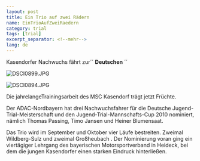 ```yaml
---
layout: post
title: Ein Trio auf zwei Rädern
name: EinTrioAufZweiRaedern
category: trial
tags: [trial]
excerpt_separator: <!--mehr-->
lang: de
---
```


Kasendorfer Nachwuchs fährt zur´´ **Deutschen** ´´

![DSCI0899.JPG](http://lh4.ggpht.com/_Xj5VNgousKM/TIsM5sqq92I/AAAAAAAACVA/wd293iYKFCE/s800/DSCI0899.JPG)
 
<!--mehr-->

![DSCI0894.JPG](http://lh4.ggpht.com/_Xj5VNgousKM/TIsM0O2YdcI/AAAAAAAACU8/FS2Ht5OXuAY/s800/DSCI0894.JPG)

Die jahrelangeTrainingsarbeit des MSC Kasendorf trägt jetzt Früchte.

Der ADAC-Nordbayern hat drei Nachwuchsfahrer für die Deutsche Jugend-Trial-Meisterschaft und den Jugend-Trial-Mannschafts-Cup 2010 nominiert, nämlich Thomas Passing, Timo Jansen und Heiner Blumensaat.

Das Trio wird im September und Oktober vier Läufe bestreiten. Zweimal Wildberg-Sulz und zweimal Großheubach . Der Nominierung voran ging ein viertägiger Lehrgang des bayerischen Motorsportverband in Heideck, bei dem die jungen Kasendorfer einen starken Eindruck hinterließen.
